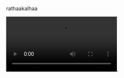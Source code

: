 rathaakalhaa

![Image Alt](https://github.com/Xayanhyena/Rathaakalhugelashkareh/blob/acd415d5f4998050ac7d68e688005bfe1d9bd62e/Rathaa_Kalhaa_-_Maatu%2C_Toy___Rydey__OFFICIAL_MUSIC_VIDEO_(144p).mp4).

